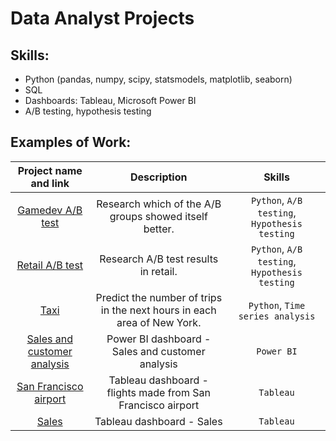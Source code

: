 # Data Analyst Projects
## Skills:
+ Python (pandas, numpy, scipy, statsmodels, matplotlib, seaborn)
+ SQL
+ Dashboards: Tableau, Microsoft Power BI
+ A/B testing, hypothesis testing
## Examples of Work:
|Project name and link|Description|Skills|
|:---:|:----:|:----:|
|[Gamedev A/B test](./gamedev_abtest/gamedev_abtest.ipynb)|Research which of the A/B groups showed itself better.|`Python`,  `A/B testing`, `Hypothesis testing`|
|[Retail A/B test](./retail_abtest/retail_abtest.ipynb)|Research A/B test results in retail. |`Python`,  `A/B testing`, `Hypothesis testing`|
|[Taxi](./taxi/taxi.ipynb)|Predict the number of trips in the next hours in each area of New York.|`Python`,  `Time series analysis`|
|[Sales and customer analysis](./Sales)|Power BI dashboard - Sales and customer analysis|`Power BI`|
|[San Francisco airport](https://public.tableau.com/app/profile/pavel.zhdanovich/viz/SanFranciscoAirportDashboard_16866630656800/Dashboard1)|Tableau dashboard - flights made from San Francisco airport|`Tableau`|
 |[Sales](https://public.tableau.com/app/profile/pavel.zhdanovich/viz/SalesDashboard_16869299599160/Dashboard1)|Tableau dashboard - Sales|`Tableau`|
